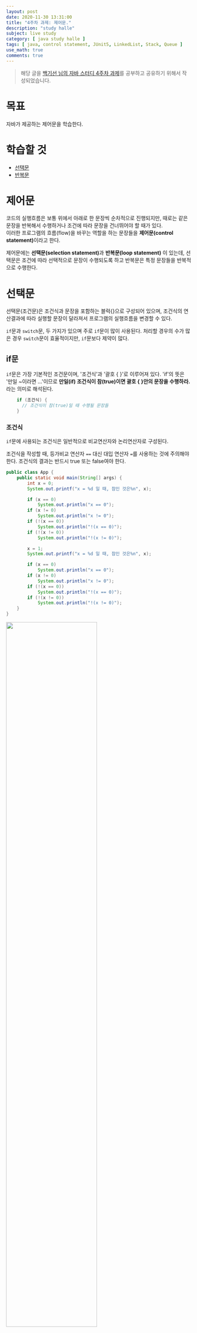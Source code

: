 ```yaml
---
layout: post
date: 2020-11-30 13:31:00
title: "4주차 과제: 제어문."
description: "study halle"
subject: live study
category: [ java study halle ]
tags: [ java, control statement, JUnit5, LinkedList, Stack, Queue ]
use_math: true
comments: true
---
```


> 해당 글을 [백기선 님의 자바 스터디 4주차 과제](https://github.com/whiteship/live-study/issues/4)를 공부하고 공유하기 위해서 작성되었습니다.

# 목표

자바가 제공하는 제어문을 학습한다.

# 학습할 것

+ [선택문](#선택문)
+ [반복문](#반복문)

# 제어문

코드의 실행흐름은 보통 위에서 아래로 한 문장씩 순차적으로 진행되지만, 때로는 같은 문장을 반복해서 수행하거나 조건에 따라 문장을 건너뛰어야 할 때가 있다.  
이러한 프로그램의 흐름(flow)을 바꾸는 역할을 하는 문장들을 <b>제어문(control statement)</b>이라고 한다.

제어문에는 <b>선택문(selection statement)</b>과 <b>반복문(loop statement)</b>
이 있는데, 선택문은 조건에 따라 선택적으로 문장이 수행되도록 하고 반복문은 특정 문장들을 반복적으로 수행한다.

# 선택문

선택문(조건문)은 조건식과 문장을 포함하는 블럭{}으로 구성되어 있으며, 조건식의 연산결과에 따라 실행할 문장이 달라져서 프로그램의 실행흐름을 변경할 수 있다.  

`if`문과 `switch`문, 두 가지가 있으며 주로 `if`문이 많이 사용된다. 처리할 경우의 수가 많은 경우 `switch`문이 효율적이지만, `if`문보다 제약이 많다.

## if문

`if`문은 가장 기본적인 조건문이며, '조건식'과 '괄호 { }'로 이루어져 있다. 'if'의 뜻은 '만일 ~이라면 ...'이므로 <b>만일(if) 조건식이 참(true)이면 괄호 { }안의 문장을 수행하라.</b>라는 의미로 해석된다.

```java
    if (조건식) {
      // 조건식이 참(true)일 때 수행될 문장들
    }
```

### 조건식

`if`문에 사용되는 조건식은 일반적으로 비교연산자와 논리연산자로 구성된다.  

조건식을 작성할 때, 등가비교 연산자 `==` 대신 대입 연산자 `=`를 사용하는 것에 주의해야 한다. 조건식의 결과는 반드시 true 또는 false여야 한다.

```java
public class App {
    public static void main(String[] args) {
        int x = 0;
        System.out.printf("x = %d 일 때, 참인 것은%n", x);

        if (x == 0)
            System.out.println("x == 0");
        if (x != 0)
            System.out.println("x != 0");
        if (!(x == 0))
            System.out.println("!(x == 0)");
        if (!(x != 0))
            System.out.println("!(x != 0)");

        x = 1;
        System.out.printf("x = %d 일 때, 참인 것은%n", x);

        if (x == 0)
            System.out.println("x == 0");
        if (x != 0)
            System.out.println("x != 0");
        if (!(x == 0))
            System.out.println("!(x == 0)");
        if (!(x != 0))
            System.out.println("!(x != 0)");
    }
}
```

<img src="/assets/img/study/if.png" width="70%" align="center"><br/>

### 블럭 { }

괄호 { }를 이용해서 여러 문장을 하나의 단위로 묶을 수 있는데, 이것을 <b>블럭(block)</b>이라고 한다. 블럭은 `{`로 시작해서 `}`로 끝나고 `}` 뒤에 `;`를 붙이지 않는다.

블럭 내의 문장들은 탭(tab)으로 들여쓰기(indentation)를 해서 알기 쉽게 하는 것이 좋다.

블럭 안에는 보통 여러 문장이 들어가지만, 한 문장만 넣거나 문장을 넣지 않을 수도 있다. 만일 블럭 내의 문장이 하나뿐 일 때는 괄호 { }를 생략하거나 한 줄로 쓸 수도 있다.

```java
    if(조건식1)
      ...; // 조건식이 참(true)일 때 수행될 문장

    if(조건식2) ...;
```

## if-else문

`if`문의 변형인 `if-else`문은 `if`문에 `else`블럭이 추가 된 구조이다. 'else'의 뜻이 '그 밖의 다른'이므로 조건식의 결과가 참이 아닐 때, 즉 거짓일 때 `else`블럭의 문장을 수행한다.

```java
    if(조건식) {
      // 조건식이 참(true)일 때 수행될 문장들
    } else {
      // 조건식이 거짓(false)일 때 수행될 문장들
    }
```

조건식의 결과에 따라 두 개의 블럭 중 어느 한 블럭의 내용이 수행되고 전체 `if`문을 벗어나게 된다. 두 블럭의 내용이 모두 수행되거나, 모두 수행되지 않는 경우는 없다.

두 개의 `if`문이 가진 조건식이 서로 상반된 관계에 있으면 `if-else`문으로 바꿀 수 있다.

```java
    if(input == 0) {
      System.out.println("0이다.");
    }
    if(input != 0) {
      System.out.println("0이 아니다.");
    }
```

위 코드에 있는 두 개의 `if`문은 서로 상반된 조건식을 가지고 있다. 따라서 `if-else`
문으로 바꿀 수 있고 바꾼 코드는 아래와 같다.

```java
    if(input == 0) {
      System.out.println("0이다.");
    } else {
      System.out.println("0이 아니다.");
    }
```

`if-else`문 역시 블럭 내의 문장이 하나뿐인 경우 괄호를 생략할 수 있다.

## if-else if문

두 가지 경우 중 하나를 수행해서 처리할 때는 `if-else`문을 사용하면 된다.  
처리해야 하는 경우의 수가 셋 이상인 경우에는 여러 개의 조건식을 사용할 수 있는 `if-else if`문을 사용하면 된다.

```java
    if(조건식1) {
      // 조건식1의 연산결과가 참일 때
    } else if(조건식2) {
      // 조건식2의 연산결과가 참일 때
    } else if(조건식3) {
      // 조건식3의 연산결과가 참일 때
    } else {
      // 위의 어느 조건식도 만족하지 않을 때
    }
```

마지막은 보통 `else`블럭으로 끝나며, `else`블럭은 생략이 가능하다. `else`블럭이 생략되었을 때는 `if-else if`문의 어떠한 블럭도 수행되지 않을 수 있다.

```java
import java.util.*;

public class App {
    public static void main(String[] args) {
        int score = 0;
        char grade = ' ';

        System.out.print("점수를 입력하세요. > ");
        Scanner sc = new Scanner(System.in);
        score = sc.nextInt();

        if (score >= 90) {
            grade = 'A';
        } else if (score >= 80) {
            grade = 'B';
        } else if (score >= 70) {
            grade = 'C';
        } else {
            grade = 'D';
        }

        System.out.println("당신의 학점은 " + grade + " 입니다.");
    }
}
```

<img src="/assets/img/study/ifelseif.png" width="70%" align="center"><br/>

점수를 입력하면 해당하는 학점을 출력하는 코드이다.

두 번째 조건식을 보면 '80이상 90미만인 경우 B', 즉 `80 <= score && score < 90`이어야 하는데 `score >= 80`으로 되어 있다.  
이렇게 할 수 있는 이유는 첫 번째 조건인 `score >= 90`이 거짓이기 때문이다. `score >= 90`이 거짓이라는 말은 `score < 90`이 참이라는 뜻이므로 두 번째 조건식에서 중복해서 확인할 필요가 없다.  
세 번째 조건식도 같은 이유로 간단하게 쓸 수 있다.

이렇듯이 `if-else if`문은 여러 개의 `if`문을 합쳐놓은 것이지만, 조건식을 바꾸지 않고 쪼갠다면 전혀 다른 코드가 될 수 있으므로 주의해야 한다.

## 중첩 if문

`if`문의 블럭 내에 또 다른 `if`문을 포함시키는 것이 가능한데 이것을 <b>중첩 if문</b>이라고 부르며 중첩의 횟수에는 거의 제한이 없다.

```java
    if(조건식1) {
      // 조건식1의 연산결과가 true일 때 실행될 문장들
      if(조건식2) {
        // 조건식1과 조건식2가 모두 true일 때 수행될 문장들
      } else {
        // 조건식1이 true이고, 조건식2가 false일 때 수행될 문장들
      }
    } else {
      // 조건식1이 false일 때 수행될 문장들
    }
```

내부 `if`문은 외부 `if`문보다 안쪽으로 들여쓰기를 해서 범위를 구분될 수 있도록 작성해야 한다.

중첩 `if`문에서는 괄호의 생략에 주의해야 한다.

```java
    if(num > 0)
      if(num != 0)
        sign = '+';
    else
      sign = '-';
```

언뜻 보기에는 `else`블럭이 바깥쪽 `if`문에 속한 것처럼 보이지만 괄호가 생략되었을 때 `else`블럭은 가까운 `if`문에 속한 것으로 간주된다. 따라서 아래와 같이 되어 `else`블럭은 어떠한 경우에도 수행이 되지 않는다.

```java
    if(num > 0) {
      if(num != 0) {
        sign = '+';
      } else {
        sign = '-';
      }
    }
```

## switch문

`if`문은 조건식의 결과가 참과 거짓, 두 가지 밖에 없기 때문에 경우의 수가 많아질수록 `else if`를 계속 추가해야하므로 조건식이 많아져서 복잡해지고, 여러 개의 조건식을 계산해야하므로 처리시간도 많이 걸린다.

`switch`문은 단 하나의 조건식으로 많은 경우의 수를 처리할 수 있고, 표현도 간결하여 알아보기 쉽다. 따라서 처리할 경우의 수가 많은 경우에는 `if`문 보다 `switch`문으로 작성하는 것이 좋다. 다만 `switch`문은 제약조건이 있기 때문에, 경우의 수가 많아도 `if`문으로 작성해야하는 경우가 있다.

`switch`문은 조건식을 먼저 계산한 다음, 결과와 일치하는 `case`문으로 이동한다. 이동한 `case`문 아래에 있는 문장들을 수행하며, `break`문을 만나면 전체 `switch`문을 빠져나가게 된다.

```java
    switch(조건식) {
        case 값1 :
            ... // 조건식의 결과가 값 1과 같을 경우
            break;
        case 값2 :
            ... // 조건식의 결과가 값 2와 같을 경우
            break;
        ...
        default :
            ... // 조건식의 결과와 일치하는 case문이 없을 때
    }
```

`default`문은 `if`문의 `else`블럭과 같은 역할을 한다. `default`문의 위치는 어디라도 상관없지만 보통 마지막에 두기 때문에 `break`문을 쓰지 않아도 된다.

`break`문은 `case`문의 영역을 구분하는 역할을 하는데, 이를 생략할 경우 다른 `break`문을 만나거나 `switch`문 블럭의 끝을 만날 때까지 나오는 모든 문장들을 수행한다. 따라서 각 `case`문의 마지막에 `break`문을 빼먹지 않도록 해야한다.

그러나 경우에 따라서 고의적으로 생략하는 경우도 있다.

```java
    switch(level) {
        case 3 :
            grantDelete(); // 삭제 권한을 준다.
        case 2 :
            grantWrite();  // 쓰기 권한을 준다.
        case 1 :
            grantRead();   // 읽기 권한을 준다.
    }
```

회원제 웹 사이트에서 쓸 법한 간단한 코드의 일부이다.  
등급에 따라서 권한을 부여하는 코드인데, 제일 높은 등급인 3을 가진 사용자는 모두 수행되어 읽기, 쓰기, 삭제 권한까지 모두 가지게 되고, 제일 낮은 등급인 1을 가진 사용자는 읽기 권한만 가지게 된다.

`level`이 2일 때 다음과 같은 흐름으로 진행된다.

이미지 삽입

```java
    int level = 2;
      ...
    switch(level) {
        case 3 :
            grantDelete(); // 삭제 권한을 준다.
        case 2 :
            grantWrite();  // 쓰기 권한을 준다.
        case 1 :
            grantRead();   // 읽기 권한을 준다.
    }
```

`break`문이 없기 때문에 해당 `case`문 아래에 존재하는 `case`문이 시행되고 더 이상 문장이 없으면 `switch`문을 빠져나온다.

`case`문은 한 줄에 하나씩 쓰던, 한 줄에 붙여서 쓰던 상관없다.

### switch문의 제약조건

`switch`문의 조건식은 결과값이 반드시 정수이어야 하며, 이 값과 일치하는 `case`문으로 이동하기 때문에 `case`문의 값 역시 정수이어야 한다. 그리고 중복되지 않아야 한다.  
게다가 `case`문의 값은 반드시 상수이어야 한다. 변수나 실수, 문자열은 사용할 수 없다.

```java
    public static void main(String[] args) {
        int num, result;
        final int ONE = 1;
        ...

        switch(result) {
            case '1' :    // OK. 문자 상수
            case ONE :    // OK. 정수 상수
            case "YES" :  // OK. 문자열 상수. JDK 1.7부터 허용
            case num :    // 에러. 변수 불가능
            case 0.1 :    // 에러. 실수 불가능
                ...
        }
    }
```

### switch문의 중첩

`switch`문도 중첩이 가능하다. 중첩 `switch`문에서 `break`문을 빼먹지 않도록 주의해야한다.

```java
import java.io.*;
import java.util.*;

class App {
    public static void main(String[] args) throws Exception {
        System.out.print("당신의 주민번호를 입력하세요.(ex:201231-3333222) > ");

        Scanner sc = new Scanner(System.in);
        String str = sc.nextLine();
        char gender = str.charAt(7);

        switch (gender) {
            case '1':
            case '3':
                switch (gender) {
                    case '1':
                        System.out.println("2000년 이전 출생 남자입니다.");
                        break;
                    case '3':
                        System.out.println("2000년 이후 출생 남자입니다.");
                }
                break;
            case '2':
            case '4':
                switch (gender) {
                    case '2':
                        System.out.println("2000년 이전 출생 여자입니다.");
                        break;
                    case '4':
                        System.out.println("2000년 이후 출생 여자입니다.");
                }
                break;
            default:
                System.out.println("유효하지 않은 주민번호 입니다.");
        }
    }
}
```

<img src="/assets/img/study/switchinswitch.png" width="70%" align="center"><br/>

# 반복문

반복문은 어떤 작업이 반복적으로 수행되도록 할 때 사용하며, `for`문, `while`문, `do-while`문이 있다.  
`for`문이나 `while`문에 속한 문장은 조건에 따라 한 번도 수행되지 않을 수 있지만 `do-while`문에 속한 문장은 무조건 최소 한 번의 수행이 보장된다.

반복문은 주어진 조건을 만족하는 동안 주어진 문장들을 반복적으로 수행하므로 조건식을 포함하며, 조건식의 결과가 `true`면 참이고 `false`면 거짓으로 간주된다.

`for`문과 `while`문은 구조와 기능이 유사하여 어느 경우에나 서로 변환이 가능하지만 `for`문은 주로 반복횟수를 알고 있을 때 사용한다.

## for문

`for`문은 반복횟수를 알고 있을 때 사용하기 적합하다. 다음은 기본적인 `for`문의 예시이다.

이미지 삽입

```java
      for(int i = 1; i <= 5; i++) {
          System.out.println("I can do it");
      }
```

변수 `i`에 1을 저장하고, 매 반복마다 `i`의 값을 1씩 증가시키다가 5를 넘으면 반복을 마친다.

### for문의 구조와 수행순서

```java
    for(초기화; 조건식; 증감식) {
        ... // 조건식이 참일 때
    }
```

`for`문은 '초기화', '조건식', '증감식', '블럭' 총 4부분으로 이루어져 있으며, 조건식이 참인 동안 블럭 내의 문장을 반복하다가, 거짓이 되면 반복문을 벗어난다.

이미지 삽입

### 초기화

반복문에 사용될 변수를 초기화하는 부분이며 처음 한 번만 수행된다. 일반적으로 변수 하나로 `for`문을 제어하지만 둘 이상의 변수가 필요할 때는 콤마 `,`를 구분자로 변수를 초기화하면 된다. 단, 두 변수의 타입은 같아야 한다.

```java
    for(int i = 1; ...; ...) { ... }
    for(int i = 1, j = 0; ...; ...) { ... }
```

### 조건식

조건식의 값이 참(true)이면 반복을 계속하고, 거짓(false)이면 반복을 중단하고 `for`문을 벗어난다.

```java
    for( ...; i <= 10; ...) { ... }
```

조건식을 잘못 작성하면 블럭 내의 문장이 수행되지 않거나 무한루프에 빠지기 쉬우므로 주의해야 한다.

### 증감식

반복문을 제어하는 변수의 값을 증가 또는 감소시키는 식이다. 매 반복마다 변수의 값이 증감식에 의해서 점진적으로 변하다가 조건식이 거짓이 되어 반복문을 벗어나게 된다.  
증감식은 대부분 `++`를 사용하지만 아래와 같이 다양한 연산자들을 사용할 수 있다.

```java
    for(...; ...; i++) { ... }      // 1씩 증가
    for(...; ...; i--) { ... }      // 1씩 감소
    for(...; ...; i += 2) { ... }   // 2씩 증가
    for(...; ...; i *= 3) { ... }   // 3배씩 증가
```

증감식도 콤마 `,`를 이용해서 두 문장 이상을 하나로 연결해서 쓸 수 있다.

```java
    for(...; ...; i++, j--) { ... }
```

다음 코드는 두 개 이상의 변수를 사용할 때의 예시이다.

```java
class App {
    public static void main(String[] args) throws Exception {
        for (int i = 1, j = 5; i <= 5; i++, j--) {
            System.out.printf("%d \t %d%n", i, j);
        }
    }
}
```

<img src="/assets/img/study/forij.png" width="70%" align="center"><br/>

초기화, 조건식, 증감식 세 가지 요소는 필요하지 않으면 각각 생략할 수 있고, 모두 생략하는 것도 가능하다.

```java
    for(;;) { ... } // 모두 생략. 조건식은 참이 된다.
```

조건식이 생략된 경우, 참(true)으로 간주되어 무한 반복문이 된다. 대신 블럭 안에 `if`문을 넣어 특정 조건을 만족하면 반복문을 빠져 나오게 해야 한다.

## 중첩 for문

`for`문 역시 중첩이 가능하고 중첩의 횟수는 거의 제한이 없다.  
중첩 `for`문을 이해하기에 좋은 예시는 별찍기이다.

한 줄에 별 `*` 10개씩, 총 다섯 줄을 표현할 때 가장 단순한 방법은 한 줄씩 5번 출력하는 것이다.

```java
    System.out.println("**********");
    System.out.println("**********");
    System.out.println("**********");
    System.out.println("**********");
    System.out.println("**********");
```

하지만 `for`문을 배웠으니 이를 활용하여서 간단히 나타낼 수 있다.

```java
    for(int i = 0; i < 5; i++) {
        System.out.println("**********");
    }
```

생각해보면 출력하는 문장 `System.out.println("**********");` 또한 반복적인 일을 하는 문장이다. 이를 `for`문으로 바꾸면 아래처럼 중첩된 형태가 된다.

```java
    for(int i = 0; i < 5; i++) {
        for(int j = 0; j < 10; j++) {
            System.out.print("*");
        }
        System.out.println();
    }
```

<img src="/assets/img/study/forinfor.png" width="70%" align="center"><br/>

## 향상된 for문(enhanced for statement)

JDK 1.5부터 배열과 컬렉션에 저장된 요소에 접근할 때 기존보다 편리한 방법으로 처리할 수 있도록 `for`문의 새로운 문법이 추가되었다.

```java
    for(타입 변수명 : 배열 또는 컬렉션) {
        // 반복할 문장
    }
```

타입은 배열 또는 컬렉션의 요소의 타입이어야 한다. 배열 또는 컬렉션에 저장된 값이 매 반복마다 하나씩 순서대로 읽혀서 변수에 저장된다. 그리고 반복문의 괄호 내에서는 이 변수를 사용해서 코드를 작성한다.

```java
    int[] arr = {10, 20, 30, 40, 50};

    for(int tmp : arr) {
        System.out.println(tmp);
    }
```

위에 작성된 향상된 `for`문은 일반적인 `for`문과 동일하지만, 배열이나 컬렉션에 저장된 요소들을 읽어오는 용도로만 사용할 수 있다는 제약이 있다.

```java
class App {
    public static void main(String[] args) throws Exception {
        int[] arr = { 10, 20, 30, 40, 50 };

        for (int i = 0; i < arr.length; i++) {
            System.out.printf("%d ", arr[i]);
        }
        System.out.println();

        for (int tmp : arr) {
            System.out.printf("%d ", tmp);
        }
        System.out.println();
    }
}
```

<img src="/assets/img/study/enhancedfor.png" width="70%" align="center"><br/>

## while문

`while`문은 `for`문에 비해 구조가 간단하다. 조건식과 블럭만으로 이루어져 있는데, 조건식이 '참(true)인 동안' 즉, 조건식이 거짓이 될 때까지 블럭 내의 문장을 반복한다.

```java
    while(조건식) {
        ... // 조건식의 연산결과가 참(true)인 동안
    }
```

`while`문은 먼저 조건식을 평가해서 조건식이 거짓이면 문장 전체를 벗어나고, 참이면 블럭 내의 문장을 수행하고 다시 조건식으로 돌아간다. 조건식이 거짓이 될 때까지 이 과정이 계속 반복된다.

`while`문은 `for`문과 달리 조건식을 생략할 수 없다.

```java
class App {
    public static void main(String[] args) throws Exception {
        int i = 5;

        while (i-- != 0) {
            System.out.println(i + " - I can do it");
        }
    }
}
```

<img src="/assets/img/study/while.png" width="70%" align="center"><br/>

## do-while문

`do-while`문은 `while`문의 변형으로 기본적인 구조는 `while`문과 같으나 조건식과 블럭의 순서를 바꿔놓은 것이다. 그래서 `while`문과는 반대로 블럭을 먼저 수행한 후에 조건식을 평가한다.

```java
    do {
        ... // 조건식의 연산결과가 참일 때
    } while(조건식); // 끝에 ';'을 써줘야 한다.
```

반복적으로 사용자의 입력을 받아서 처리할 때 유용하다.

```java
import java.util.*;

class App {
    public static void main(String[] args) throws Exception {
        int input = 0, answer = 0;

        answer = (int) (Math.random() * 100) + 1;
        Scanner sc = new Scanner(System.in);

        do {
            System.out.print("1과 100 사이의 정수를 입력하세요. > ");
            input = sc.nextInt();

            if (input > answer) {
                System.out.println("더 작은 수를 입력하세요.");
            } else if (input < answer) {
                System.out.println("더 큰 수를 입력하세요.");
            }
        } while (input != answer);

        System.out.println("정답입니다!");
    }
}
```

<img src="/assets/img/study/dowhile.png" width="70%" align="center"><br/>

## break문

반복문에서도 `break`문을 사용할 수 있는데 자신이 포함된 가장 가까운 반복문을 벗어난다. 주로 `if`문과 함께 사용되어 특정 조건을 만족하면 반복문을 벗어나도록 한다.

```java
class App {
    public static void main(String[] args) throws Exception {
        int sum = 0;
        int i = 0;

        while (true) {
            if (sum > 100)
                break;

            ++i;
            sum += i;
        }

        System.out.println("i = " + i);
        System.out.println("sum = " + sum);
    }
}
```

<img src="/assets/img/study/break.png" width="70%" align="center"><br/>

## continue문

`continue`문은 반복문 내에서만 사용될 수 있으며, 반복이 진행되는 도중에 `continue`문을 만나면 반복문의 끝으로 이동하여 다음 반복으로 넘어간다. `for`문은 증감식으로, `while`문과 `do-while`문은 조건식으로 이동한다.

`break`문과 달리 반복문 전체를 벗어나지 않는다. 전체 반복 중에 특정조건을 만족하는 경우를 제외하고자 할 때 유용하다.

```java
class App {
    public static void main(String[] args) throws Exception {
        for (int i = 0; i <= 10; i++) {
            if (i % 3 == 0)
                continue;
            System.out.println(i);
        }
    }
}
```

<img src="/assets/img/study/continue.png" width="70%" align="center"><br/>

## 이름 붙은 반복문

`break`문은 근접한 단 하나의 반복문만 벗어날 수 있기 때문에, 여러 개의 반복문이 중첩된 경우에는 완전히 벗어날 수 없다.  
이 때 중첩 반복문 앞에 이름을 붙이고 `break`문과 `continue`문에 이름을 지정해 주면 하나 이상의 반복문을 벗어나거나 건너뛸 수 있다.

```java
import java.util.*;

class App {
    public static void main(String[] args) throws Exception {
        int menu = 0;
        int num = 0;

        Scanner sc = new Scanner(System.in);

        outer: while (true) {
            System.out.println("(1) square");
            System.out.println("(2) square root");
            System.out.println("(3) log");
            System.out.println("(0) exit");
            System.out.print("원하는 계산(1 ~ 3)을 선택하세요. > ");

            String str = sc.nextLine();
            menu = Integer.parseInt(str);

            if (menu == 0) {
                System.out.println("프로그램을 종료합니다.");
                break;
            } else if (!(1 <= menu && menu <= 3)) {
                System.out.println("잘못된 입력입니다. 다시 입력해주세요.");
                continue;
            }

            for (;;) {
                System.out.print("계산할 값을 입력하세요. (계산 종료: 0, 전체 종료: 99) > ");
                str = sc.nextLine();
                num = Integer.parseInt(str);

                if (num == 0)
                    break;

                if (num == 99) {
                    System.out.println("시스템을 종료합니다.");
                    break outer;
                }

                switch (menu) {
                    case 1:
                        System.out.println("result = " + num * num);
                        break;
                    case 2:
                        System.out.println("result = " + Math.sqrt(num));
                        break;
                    case 3:
                        System.out.println("result = " + Math.log(num));
                        break;
                }
            }
        }
    }
}
```

<img src="/assets/img/study/labeledfor.png" width="70%" align="center"><br/>

# 과제

+ [JUnit 5](#과제-0-junit-5를-학습하세요)
+ [대시 보드](#과제-1-live-study-대시-보드를-만드는-코드를-작성하세요)
+ [LinkedList](#과제-2-linkedlist를-구현하세요)
+ [Stack](#과제-3-stack을-구현하세요)
+ [ListNode Stack](#과제-4-앞서-만든-listnode를-사용해서-stack을-구현하세요)
+ [Queue](#과제-5-queue를-구현하세요)

# 과제 0. JUnit 5를 학습하세요.

## JUnit이란?

`JUnit`은 보이지 않고 숨겨진 단위 테스트를 끌어내어 정형화시켜 단위 테스트를 쉽게 해주는 테스트용 Framework로 쉽게 말해 단위 테스트 도구이다.  
외부 테스트 프로그램(케이스)을 작성하여 `System.out`으로 번거롭게 디버깅하지 않아도 되며 프로그램 테스트 시 걸릴 시간도 관리할 수 있게 해준다.  
`JDK 1.4`에서 추가된 `assertXXX`를 사용하여 Test를 진행할 수 있는데 결과를 Test클래스로 남겨서 개발자에게 테스트 방법 및 클래스의 History를 넘겨줄 수도 있다.

## JUnit 5

JUnit 5는 `Platform`, `Jupiter`, `Vintage` 세 가지 서브 프로젝트의 여러 모듈로 구성되어 있다.

### Architecture

+ Platform
  + Test를 실행하고 관리하는 플랫폼 모듈.
  + JVM에서 테스트를 진행하기 위한 TestEngine API를 제공.

+ Jupiter
  + JUnit 5의 TestEngine API의 구현체.
  + JUnit 5에서 테스트 및 확장하기 위한 프로그래밍 모델과 확장 모델의 조합.

+ Vintage
  + JUnit 3과 JUnit 4의 TestEngine API 구현체.
  + 하위 버전 기반의 테스트를 실행시키기 위해 해당 TestEngine을 제공.

## JUnit5 사용해보기!

<img src="/assets/img/study/junit5 01.png" align="center"><br/>

<img src="/assets/img/study/junit5 02.png" align="center"><br/>

이 후 next next해서 프로젝트를 생성한다.

<img src="/assets/img/study/junit5 03.png" align="center"><br/>

### 사용된 어노테이션(Annotations)

Jupiter에서 테스트와 확장된 기능을 위해 다양한 어노테이션을 제공하는데 그 중에 사용된 어노테이션은 다음과 같다.

1. @Test  
  테스트 메소드임을 알린다.

2. @DisplayName  
  해당 테스트 클래스 혹은 메소드에 대한 이름을 정할 수 있다.

3. @BeforeAll  
  클래스의 <b>모든</b> 테스트 메서드가 실행하기 전 가장 먼저 실행된다.

4. @AfterAll  
  클래스의 <b>모든</b> 테스트 메서드가 실행된 후 가장 마지막에 실행된다.

5. @BeforeEach  
  클래스의 <b>각각의</b> 테스트 메서드가 실행되기 전 실행된다.

6. @AfterAll  
  클래스의 <b>각각의</b> 테스트 메서드가 실행된 후 실행된다.

## Assertions

`Assertion`을 통해 자신의 로직이 정확한지 테스트 해볼 수 있다.  
Jupiter에서는 기존 버전에 존재했던 `Assertion` 메소드를 포함하고, 람다와 함께 사용하기 적합한 추가 메소드를 제공한다.

<table align="center">
  <tr style="text-align:center; background-color:#3a3c42; color:white">
    <td> Assertions </td>
    <td> 설 명 </td>
  </tr>
  <tr>
    <td> @assertEquals(expected, actual) </td>
    <td> 기대한 값(expected)이 실제 값(actual)과 일치하는지 확인한다. </td>
  </tr>
  <tr>
    <td> @assertArrayEquals(expected, actual) </td>
    <td> 기대한 배열의 값(expected)이 실제 배열의 값(actual)과 일치하는지 확인한다. </td>
  </tr>
  <tr>
    <td> @assertIterableEquals(expected, actual) </td>
    <td> 기대한 iterable 자료구조의 값(expected)이 실제 iterable 자료구조의 값(actual)과 일치하는지 확인한다. </td>
  </tr>
  <tr>
    <td> @assertNotNull(actual) </td>
    <td> null인지 아닌지 확인한다. </td>
  </tr>
  <tr>
    <td> @assertTrue(boolean) </td>
    <td> 참인지 아닌지 확인한다. </td>
  </tr>
  <tr>
    <td> @assertAll(executable...) </td>
    <td> 여러 개의 케이스를 하나로 묶어 테스트 하는데 사용한다. </td>
  </tr>
  <tr>
    <td> @assertThrows(expectedType, executable) </td>
    <td> 기대한 예외가 나오는지 확인한다. </td>
  </tr>
</table>

<br/>
이 외에도 더 많은 기능들이 제공되고 있다.

# 과제 1. live-study 대시 보드를 만드는 코드를 작성하세요.

## 만들기 전에

우선 무엇을 만들어야하는지를 확인해보자.

깃헙 이슈 1번부터 18번까지 댓글을 순회하며 댓글을 남긴 사용자를 체크하여 참여율을 계산하는 대시보드를 만들어야 한다.

그렇다면 구현해야 할 것을 크게 세 부분으로 나눠보자.

1. 이슈 가져오기
2. 댓글을 순회하면서 사용자 체크하기
3. 참여율을 계산하여 출력하기




# 과제 2. LinkedList를 구현하세요.

## LinkedList

구현하기 전에 LinkedList에 대해 공부했다.

배열은 가장 기본적인 형태의 자료구조로 구조가 간단하며 사용하기 쉽다. 데이터를 읽어오는 시간도 가장 빠르다는 장점이 있지만, 크기를 변경할 수 없고 비순차적인 데이터의 추가와 삭제에 시간이 많이 걸린다는 단점이 있다.

이러한 단점을 보완하기 위해서 링크드 리스트(LinkedList)라는 자료구조가 고안되었다. 배열은 모든 데이터가 연속적으로 존재하지만 링크드 리스트는 불연속적으로 존재하는 데이터를 서로 연결(link)한 형태로 구성되어 있다.

<img src="/assets/img/study/ArrayLinkedList.png" width="70%" align="center"><br/>

링크드 리스트에서의 데이터 삭제는 삭제하고자 하는 요소의 이전요소가 삭제하고자 하는 요소의 다음 요소를 참조하도록 변경하면 된다. 하나의 참조만 변경하면 삭제가 이루어지는 것이다. 데이터의 이동을 위한 복사 과정이 없기 때문에 처리속도가 매우 빠르다.

<img src="/assets/img/study/linkedlistdelete.png" width="70%" align="center"><br/>

새로운 데이터의 추가는 새로운 요소를 생성한 후 추가하려는 위치의 이전 요소의 참조를 새로운 요소에 대한 참조로 변경해주고, 새로운 요소가 그 다음 요소를 참조하도록 하면된다.

<img src="/assets/img/study/linkedlistadd.png" width="70%" align="center"><br/>

## 구현

학습한 내용을 바탕으로 코드를 작성해보았다.

```java

```

# 과제 3. Stack을 구현하세요.

# 과제 4. 앞서 만든 ListNode를 사용해서 Stack을 구현하세요.

# 과제 5. Queue를 구현하세요.


---
**Reference**
+ <https://ko.wikipedia.org/wiki/>
+ [자바의 정석 3/e](http://www.kyobobook.co.kr/product/detailViewKor.laf?mallGb=KOR&ejkGb=KOR&barcode=9788994492032)
+ [Java in a Nutshell](https://www.amazon.com/Java-Nutshell-Desktop-Quick-Reference/dp/1492037257/ref=sr_1_1?dchild=1&keywords=Java+in+a+Nutshell&qid=1605393888&s=books&sr=1-1)
+ <http://www.btechsmartclass.com/java/java-selection-statements.html>
+ [더 자바, 테스트](https://inflearn.com/course/the-java-application-test/dashboard)
+ <http://www.nextree.co.kr/p11104/>
+ [JUnit 공식 문서](https://junit.org/junit5/docs/current/user-guide/#overview)
+ <https://github.com/jongnan/Java_Study_With_Whiteship/blob/master/week4/week4_0.md>
